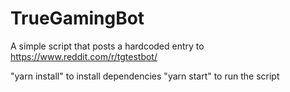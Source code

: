 # TrueGamingBot

A simple script that posts a hardcoded entry to https://www.reddit.com/r/tgtestbot/

"yarn install" to install dependencies
"yarn start" to run the script
